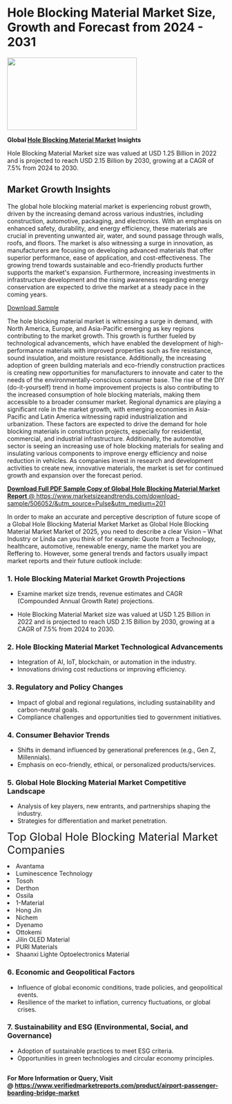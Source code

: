 <H1>Hole Blocking Material Market Size, Growth and Forecast from 2024 - 2031</H1><img class="aligncenter size-medium wp-image-584254" src="https://thirdeyenews.in/wp-content/uploads/2024/09/Global-Market-Research-300x168.jpeg" alt="" width="300" height="168" /><p><strong>Global&nbsp;<a href="https://www.marketsizeandtrends.com/download-sample/506052/&amp;utm_source=Pulse&amp;utm_medium=201">Hole Blocking Material Market</a> Insights</strong></p><p>Hole Blocking Material Market size was valued at USD 1.25 Billion in 2022 and is projected to reach USD 2.15 Billion by 2030, growing at a CAGR of 7.5% from 2024 to 2030.</p><p><h2>Market Growth Insights</h2> <p>The global hole blocking material market is experiencing robust growth, driven by the increasing demand across various industries, including construction, automotive, packaging, and electronics. With an emphasis on enhanced safety, durability, and energy efficiency, these materials are crucial in preventing unwanted air, water, and sound passage through walls, roofs, and floors. The market is also witnessing a surge in innovation, as manufacturers are focusing on developing advanced materials that offer superior performance, ease of application, and cost-effectiveness. The growing trend towards sustainable and eco-friendly products further supports the market's expansion. Furthermore, increasing investments in infrastructure development and the rising awareness regarding energy conservation are expected to drive the market at a steady pace in the coming years.</p> <p><a href="#">Download Sample</a></p> <p>The hole blocking material market is witnessing a surge in demand, with North America, Europe, and Asia-Pacific emerging as key regions contributing to the market growth. This growth is further fueled by technological advancements, which have enabled the development of high-performance materials with improved properties such as fire resistance, sound insulation, and moisture resistance. Additionally, the increasing adoption of green building materials and eco-friendly construction practices is creating new opportunities for manufacturers to innovate and cater to the needs of the environmentally-conscious consumer base. The rise of the DIY (do-it-yourself) trend in home improvement projects is also contributing to the increased consumption of hole blocking materials, making them accessible to a broader consumer market. Regional dynamics are playing a significant role in the market growth, with emerging economies in Asia-Pacific and Latin America witnessing rapid industrialization and urbanization. These factors are expected to drive the demand for hole blocking materials in construction projects, especially for residential, commercial, and industrial infrastructure. Additionally, the automotive sector is seeing an increasing use of hole blocking materials for sealing and insulating various components to improve energy efficiency and noise reduction in vehicles. As companies invest in research and development activities to create new, innovative materials, the market is set for continued growth and expansion over the forecast period.</p> <p><a href="#"></p><p><span class=""><strong>Download Full PDF Sample Copy of Global Hole Blocking Material Market Report</strong> @ <a href="https://www.marketsizeandtrends.com/download-sample/506052/&amp;utm_source=Pulse&amp;utm_medium=201" target="_blank">https://www.marketsizeandtrends.com/download-sample/506052/&amp;utm_source=Pulse&amp;utm_medium=201</a></span></p><p>In order to make an accurate and perceptive description of future scope of a Global&nbsp;Hole Blocking Material Market Market as Global&nbsp;Hole Blocking Material Market Market of 2025, you need to describe a clear Vision &ndash; What Industry or Linda can you think of for example: Quote from a Technology, healthcare, automotive, renewable energy, name the market you are Reffering to. However, some general trends and factors usually impact market reports and their future outlook include:</p><h3>1.&nbsp;<strong>Hole Blocking Material Market Growth Projections</strong></h3><ul><li>Examine market size trends, revenue estimates and CAGR (Compounded Annual Growth Rate) projections.</li><li><p>Hole Blocking Material Market size was valued at USD 1.25 Billion in 2022 and is projected to reach USD 2.15 Billion by 2030, growing at a CAGR of 7.5% from 2024 to 2030.</p></li></ul><h3>2.&nbsp;<strong>Hole Blocking Material Market Technological Advancements</strong></h3><ul><li>Integration of AI, IoT, blockchain, or automation in the industry.</li><li>Innovations driving cost reductions or improving efficiency.</li></ul><h3>3.&nbsp;<strong>Regulatory and Policy Changes</strong></h3><ul><li>Impact of global and regional regulations, including sustainability and carbon-neutral goals.</li><li>Compliance challenges and opportunities tied to government initiatives.</li></ul><h3>4.&nbsp;<strong>Consumer Behavior Trends</strong></h3><ul><li>Shifts in demand influenced by generational preferences (e.g., Gen Z, Millennials).</li><li>Emphasis on eco-friendly, ethical, or personalized products/services.</li></ul><h3>5.&nbsp;<strong>Global Hole Blocking Material Market Competitive Landscape</strong></h3><ul><li>Analysis of key players, new entrants, and partnerships shaping the industry.</li><li>Strategies for differentiation and market penetration.</li></ul><p data-pm-slice="1 1 []"><span style="color: inherit; font-family: inherit; font-size: 25px;">Top Global Hole Blocking Material Market Companies</span></p><div class="" data-test-id=""><p><li>Avantama</li><li> Luminescence Technology</li><li> Tosoh</li><li> Derthon</li><li> Ossila</li><li> 1-Material</li><li> Hong Jin</li><li> Nichem</li><li> Dyenamo</li><li> Ottokemi</li><li> Jilin OLED Material</li><li> PURI Materials</li><li> Shaanxi Lighte Optoelectronics Material</li></p></div><h3>6.&nbsp;<strong>Economic and Geopolitical Factors</strong></h3><ul><li>Influence of global economic conditions, trade policies, and geopolitical events.</li><li>Resilience of the market to inflation, currency fluctuations, or global crises.</li></ul><h3>7.&nbsp;<strong>Sustainability and ESG (Environmental, Social, and Governance)</strong></h3><ul><li>Adoption of sustainable practices to meet ESG criteria.</li><li>Opportunities in green technologies and circular economy principles.</li></ul><h2><strong style="font-size: 14px;">For More Information or Query, Visit @&nbsp;</strong><a style="background-color: #ffffff; font-size: 14px;" href="https://www.marketsizeandtrends.com/report/hole-blocking-material-market/" target="_blank">https://www.verifiedmarketreports.com/product/airport-passenger-boarding-bridge-market</a></h2>
